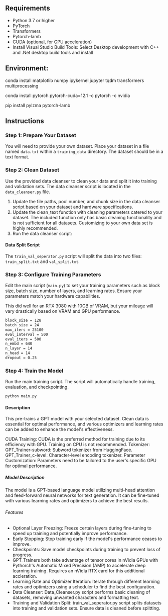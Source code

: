 ## Requirements

- Python 3.7 or higher
- PyTorch
- Transformers
- Pytorch-lamb
- CUDA (optional, for GPU acceleration)
- Install Visual Studio Build Tools: Select Desktop development with C++ and .Net desktop build tools and install

## Environment:
conda install matplotlib numpy ipykernel jupyter tqdm transformers multiprocessing

conda install pytorch pytorch-cuda=12.1 -c pytorch -c nvidia

pip install pylzma pytorch-lamb

## Instructions

### Step 1: Prepare Your Dataset
You will need to provide your own dataset. Place your dataset in a file named `data.txt` within a `training_data` directory. The dataset should be in a text format.

### Step 2: Clean Dataset
Use the provided data cleanser to clean your data and split it into training and validation sets. The data cleanser script is located in the `data_cleanser.py` file.

1. Update the file paths, pool number, and chunk size in the data cleanser script based on your dataset and hardware specifications.
2. Update the clean_text function with cleaning parameters catered to your dataset. The included function only has basic cleaning functionality and is not sufficient for all datasets. Customizing to your own data set is highly recommended.
3. Run the data cleanser script:

#### Data Split Script
The `train_val_seperator.py` script will split the data into two files: `train_split.txt` and `val_split.txt`.

### Step 3: Configure Training Parameters
Edit the main script (`main.py`) to set your training parameters such as block size, batch size, number of layers, and learning rates. Ensure your parameters match your hardware capabilities.

This did well for an RTX 3080 with 10GB of VRAM, but your mileage will vary drastically based on VRAM and GPU performance.

```bash
block_size = 128
batch_size = 24
max_iters = 25100
eval_interval = 500
eval_iters = 500
n_embd = 640
n_layer = 14
n_head = 14
dropout = 0.25
```

### Step 4: Train the Model
Run the main training script. The script will automatically handle training, evaluation, and checkpointing.

```bash
python main.py
```

#### Description

This pre-trains a GPT model with your selected dataset. Clean data is essential for optimal performance, and various optimizers and learning rates can be added to enhance the model's effectiveness.

CUDA Training: CUDA is the preferred method for training due to its efficiency with GPU. Training on CPU is not recommended.
Tokenizer:
    GPT_Trainer-subword: Subword tokenizer from HuggingFace.
    GPT_Trainer_c-level: Character-level encoding tokenizer.
Parameter Customization: Parameters need to be tailored to the user's specific GPU for optimal performance.

##### Model Description

The model is a GPT-based language model utilizing multi-head attention and feed-forward neural networks for text generation. It can be fine-tuned with various learning rates and optimizers to achieve the best results.

###### Features

- Optional Layer Freezing: Freeze certain layers during fine-tuning to speed up training and potentially improve performance.
- Early Stopping: Stop training early if the model's performance ceases to improve.
- Checkpoints: Save model checkpoints during training to prevent loss of progress.
- GPT_Trainers both take advantage of tensor cores in nVidia GPUs with Pythorch's Automatic Mixed Precision (AMP) to accelerate deep learning training. Requires an nVidia RTX card for this additional accleration. 
- Learning Rate and Optimizer Iteration: Iterate through different learning rates and optimizers using a scheduler to find the best configuration.
- Data Cleanser: Data_Cleanser.py script performs basic cleaning of datasets, removing unwanted characters and formatting text.
- Training and Validation Split: train_val_seperator.py script splits datasets into training and validation sets. Ensure data is cleaned before splitting.